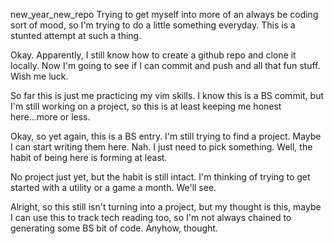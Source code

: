 new_year_new_repo
Trying to get myself into more of an always be coding sort of mood, so I'm trying to do a little something everyday.  This is a stunted attempt at such a thing.

Okay.  Apparently, I still know how to create a github repo and clone it locally.  Now I'm going to see if I can commit and push and all that fun stuff.  Wish me luck.

So far this is just me practicing my vim skills.  I know this is a BS commit, but I'm still working on a project, so this is at least keeping me honest here...more or less.

Okay, so yet again, this is a BS entry.  I'm still trying to find a project.  Maybe I can start writing them here.  Nah.  I just need to pick something.  Well, the habit of being here is forming at least.

No project just yet, but the habit is still intact.  I'm thinking of trying to get started with a utility or a game a month.  We'll see.

Alright, so this still isn't turning into a project, but my thought is this, maybe I can use this to track tech reading too, so I'm not always chained to generating some BS bit of code.  Anyhow, thought.
